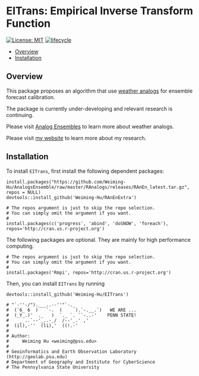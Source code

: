 # EITrans: Empirical Inverse Transform Function

[![License: MIT](https://img.shields.io/badge/License-MIT-yellow.svg)](https://opensource.org/licenses/MIT)
[![lifecycle](https://img.shields.io/badge/lifecycle-experimental-orange.svg)](https://www.tidyverse.org/lifecycle/#experimental)

<!-- vim-markdown-toc GitLab -->

* [Overview](#overview)
* [Installation](#installation)

<!-- vim-markdown-toc -->

## Overview

This package proposes an algorithm that use [weather analogs](https://weiming-hu.github.io/AnalogsEnsemble/) for ensemble forecast calibration.

The package is currently under-developing and relevant research is continuing.

Please visit [Analog Ensembles](weiming-hu.github.io/) to learn more about weather analogs.

Please visit [my website](weiming-hu.github.io/) to learn more about my research.


## Installation

To install `EITrans`, first install the following dependent packages:

```
install.packages("https://github.com/Weiming-Hu/AnalogsEnsemble/raw/master/RAnalogs/releases/RAnEn_latest.tar.gz", repos = NULL)
devtools::install_github('Weiming-Hu/RAnEnExtra')

# The repos argument is just to skip the repo selection.
# You can simply omit the argument if you want.
#
install.packages(c('progress', 'abind', 'doSNOW', 'foreach'), repos='http://cran.us.r-project.org')
```

The following packages are optional. They are mainly for high performance computing.

```
# The repos argument is just to skip the repo selection.
# You can simply omit the argument if you want.
#
install.packages('Rmpi', repos='http://cran.us.r-project.org')
```

Then, you can install `EITrans` by running

```
devtools::install_github('Weiming-Hu/EITrans')
```

```
# "`-''-/").___..--''"`-._
#  (`6_ 6  )   `-.  (     ).`-.__.`)   WE ARE ...
#  (_Y_.)'  ._   )  `._ `. ``-..-'    PENN STATE!
#    _ ..`--'_..-_/  /--'_.' ,'
#  (il),-''  (li),'  ((!.-'
# 
# Author: 
#     Weiming Hu <weiming@psu.edu>
#         
# Geoinformatics and Earth Observation Laboratory (http://geolab.psu.edu)
# Department of Geography and Institute for CyberScience
# The Pennsylvania State University
```
